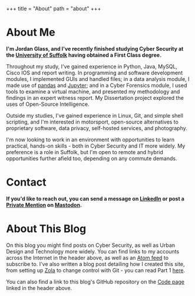 +++
title = "About"
path = "about"
+++

# About Me

**I'm Jordan Glass, and I've recently finished studying Cyber Security at the [University of Suffolk](https://uos.ac.uk) having obtained a First Class degree.**

Throughout my study, I've gained experience in Python, Java, MySQL, Cisco IOS and report writing. In programming and software development modules, I implemented GUIs and handled files; in a data analysis module, I made use of [pandas](https://pandas.pydata.org/) and [Jupyter](https://jupyter.org/); and in a Cyber Forensics module, I used tools to examine a virtual machine, and presented my methodology and findings in an expert witness report. My Dissertation project explored the uses of Open-Source Intelligence.

Outside my studies, I've gained experience in Linux, Git, and simple shell scripting, and I'm interested in motorsport, open-source alternatives to proprietary software, data privacy, self-hosted services, and photography.

I'm now looking to work in an environment with opportunities to learn practical, hands-on skills - both in Cyber Security and IT more widely. My preference is a role in Suffolk, but I'm open to remote and hybrid opportunities further afield too, depending on any commute demands.

# Contact

**If you'd like to reach out, you can send a message on [LinkedIn](https://www.linkedin.com/in/jordan-g-b26288261/) or post a [Private Mention](https://docs.joinmastodon.org/user/posting/#direct) on [Mastodon](https://fosstodon.org/@JordanGlass).**

# About This Blog

On this blog you might find posts on Cyber Security, as well as Urban Design and Technology more widely. You can find links to my accounts across the Internet in the header above, as well as an [Atom feed](/atom.xml) to subscribe to. I've also written a blog post detailing how I created this site, from setting up [Zola](https://getzola.org/) to change control with Git - you can read Part 1 [here](/posts/getting-started-with-zola-part-1/).

You can also find a link to this blog's GitHub repository on the [Code page](/code) linked in the header above.
